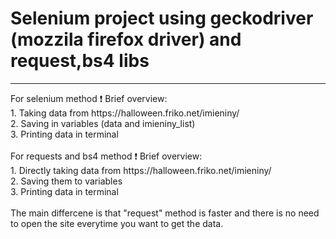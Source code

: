 # Selenium project using geckodriver (mozzila firefox driver) and request,bs4 libs
<hr>
For selenium method ❗
Brief overview:  </br>
1. Taking data from https://halloween.friko.net/imieniny/  </br>
2. Saving in variables (data and imieniny_list)  </br>
3. Printing data in terminal  </br>
</br>
For requests and bs4 method ❗
Brief overview:  </br>
1. Directly taking data from https://halloween.friko.net/imieniny/  </br>
2. Saving them to variables  </br>
3. Printing data in terminal  </br>
</br>
The main differcene is that "request" method is faster and there is no need to open the site everytime you want to get the data.


